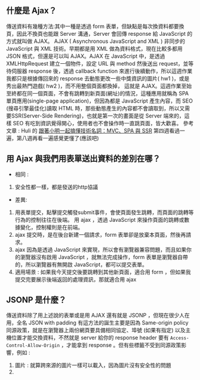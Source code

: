 ## 什麼是 Ajax？
傳送資料有幾種方法:其中一種是透過 form 表單，但缺點是每次換資料都要換頁，因此不換頁也能跟 Server 溝通，Server 會回傳 response 給 JavaScript 的方式就叫做 AJAX。
AJAX ( Asynchronous JavaScript and XML ) 非同步的 JavaScript 與 XML 技術。早期都是用 XML 做為資料格式，現在比較多都用 JSON 格式，但還是可以叫 AJAX。AJAX 在 JavaScript 中，是透過 XMLHttpRequest 建立一個物件，設定 URL 與 method 然後送出 request，並等待伺服器 response 後，透過 callback function 來進行後續動作，所以這週作業我都只是根據傳回來的 response 去動態更改一些中獎資訊的圖片( hw1 )，或是秀出最熱門遊戲( hw2 )，而不用整個頁面都換掉， 這就是 AJAX。這週作業至始至終都在同一個頁面，不會有跳轉到新頁面(網址)的情況，這種應用就稱為 SPA 單頁應用(single-page application)，但因為都是 JavaScript 產生內容，而 SEO (搜尋引擎最佳化)讀取 HTML 時，那些動態產生的內容都不會讀取到，所以又需要SSR(Server-Side Rendering)，也就是第一次的畫面是從 Server 端來的，這樣 SEO 有吃到資訊覺得開心，使用者也不會操作時一直跳頁面，皆大歡喜。
參考文章 : Huli 的 [跟著小明一起搞懂技術名詞：MVC、SPA 與 SSR](https://medium.com/@hulitw/introduction-mvc-spa-and-ssr-545c941669e9)
第四週看過一遍，第八週再看一遍感覺更懂了(應該吧)


## 用 Ajax 與我們用表單送出資料的差別在哪？
- 相同 : 
1. 安全性都一樣，都是發送的http協議

- 差異:
1. 用表單提交，點擊提交觸發submit事件，會使頁面發生跳轉，而頁面的跳轉等行為的控制往往在後端。
用 ajax ，透過 JavaScript 來操作頁面的跳轉或數據變化，控制權則是在前端。
2. ajax 提交時，是在後台新建一個請求，form 表單卻是放棄本頁面，然後再請求。
3. ajax 因為是透過 JavaScript 來實現，所以會有瀏覽器兼容問題，而且如果你的瀏覽器沒有啟用 JavaScript ，就無法完成操作，form 表單是瀏覽器自帶的，所以瀏覽器有無開啟 JavaScript，都可以提交表單。
4. 適用場景 : 如果我今天提交後要跳轉到其他新頁面，適合用 form ，但如果我提交完要展示後端返回的處理資訊，那就適合用 ajax

## JSONP 是什麼？
傳送資料除了用上述說的表單或是用 AJAX
還有就是 JSONP ，但現在很少人在用，全名 JSON with padding
有這方法的誕生主要是因為 Same-origin policy 同源政策，就是在瀏覽器上兩份網頁要具備相同協定、埠號 (如果有指定) 以及主機位置才能交換資料，不然就是 server 給你的 response header 要有 `Access-Control-Allow-Origin` ，才能拿到 response 。但有些標籤不受到同源政策影響，例如 : 
1. 圖片 : 就算跨來源的圖片一樣可以載入，因為圖片沒有安全性的問題
2. <script src="可以引入其他 domain 的 js 進來"> 為了方便
所以就有人利用 script 這個標籤來拿到資料
比如說 load 一個 script ，那他回傳的內容可以是一個 function ，裡面夾帶他真正要回傳的資料，這就是 JSONP 

## 要如何存取跨網域的 API？
上一題所提到的 server 給你的 response header 要有 `Access-Control-Allow-Origin` ，這就是跨來源資源共用（CORS）Cross-Origin Resource Sharing，其實不管有沒有加 `Access-Control-Allow-Origin` ，都是有 Request 出去 ，Response 回來，只是差別在於當我的瀏覽器收到 Response ，會先檢查 `Access-Control-Allow-Origin` 裡面的內容，例如`Access-Control-Allow-Origin: *` 表示允許任何網域跨站存取資源，才會讓你的程式順利接收到 Response，有了 CORS 就可以存取跨網域的 API。

## 為什麼我們在第四週時沒碰到跨網域的問題，這週卻碰到了？
因為 Same-origin policy 同源政策 只有在瀏覽器上才有這限制，所以第四週是在 node.js 執行 JavaScript 來串API，自然就沒有跨網域的限制。

